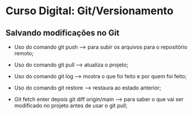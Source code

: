 # Curso Digital: Git/Versionamento

## Salvando modificações no Git

* Uso do comando git push --> para subir os arquivos para o repositório remoto;

* Uso do comando git pull --> atualiza o projeto;

* Uso do comando git log --> mostra o que foi feito e por quem foi feito;

* Uso do comando git restore --> restaura ao estado anterior;

* Git fetch enter depois git diff origin/main --> para saber o que vai ser modificado no projeto antes de usar o git pull;
